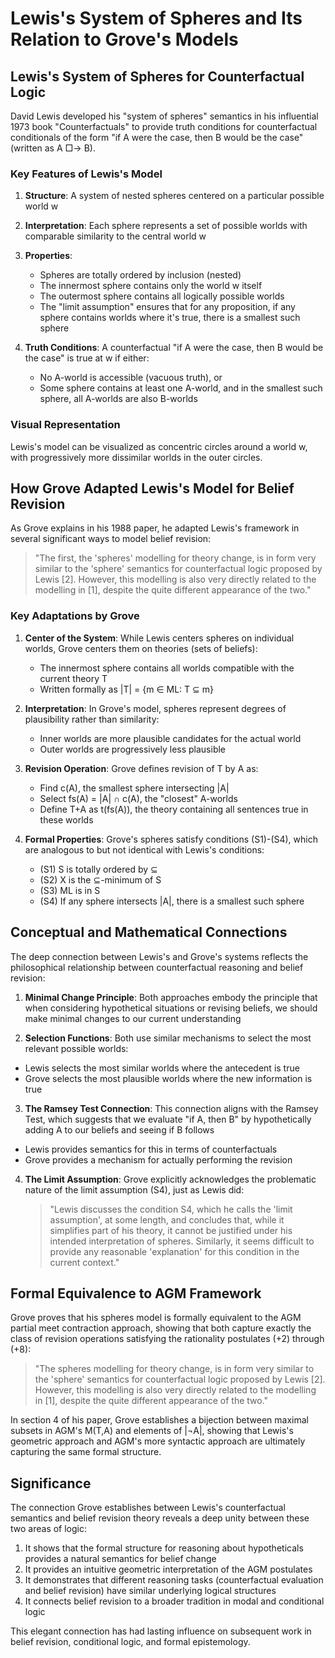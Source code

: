 # Lewis's System of Spheres and Its Relation to Grove's Models

## Lewis's System of Spheres for Counterfactual Logic

David Lewis developed his "system of spheres" semantics in his influential 1973 book "Counterfactuals" to provide truth conditions for counterfactual conditionals of the form "if A were the case, then B would be the case" (written as A □→ B).

### Key Features of Lewis's Model

1. **Structure**: A system of nested spheres centered on a particular possible world w
2. **Interpretation**: Each sphere represents a set of possible worlds with comparable similarity to the central world w
3. **Properties**:

   - Spheres are totally ordered by inclusion (nested)
   - The innermost sphere contains only the world w itself
   - The outermost sphere contains all logically possible worlds
   - The "limit assumption" ensures that for any proposition, if any sphere contains worlds where it's true, there is a smallest such sphere

4. **Truth Conditions**: A counterfactual "if A were the case, then B would be the case" is true at w if either:
   - No A-world is accessible (vacuous truth), or
   - Some sphere contains at least one A-world, and in the smallest such sphere, all A-worlds are also B-worlds

### Visual Representation

Lewis's model can be visualized as concentric circles around a world w, with progressively more dissimilar worlds in the outer circles.

## How Grove Adapted Lewis's Model for Belief Revision

As Grove explains in his 1988 paper, he adapted Lewis's framework in several significant ways to model belief revision:

> "The first, the 'spheres' modelling for theory change, is in form very similar to the 'sphere' semantics for counterfactual logic proposed by Lewis [2]. However, this modelling is also very directly related to the modelling in [1], despite the quite different appearance of the two."

### Key Adaptations by Grove

1. **Center of the System**: While Lewis centers spheres on individual worlds, Grove centers them on theories (sets of beliefs):

   - The innermost sphere contains all worlds compatible with the current theory T
   - Written formally as |T| = {m ∈ ML: T ⊆ m}

2. **Interpretation**: In Grove's model, spheres represent degrees of plausibility rather than similarity:

   - Inner worlds are more plausible candidates for the actual world
   - Outer worlds are progressively less plausible

3. **Revision Operation**: Grove defines revision of T by A as:

   - Find c(A), the smallest sphere intersecting |A|
   - Select fs(A) = |A| ∩ c(A), the "closest" A-worlds
   - Define T+A as t(fs(A)), the theory containing all sentences true in these worlds

4. **Formal Properties**: Grove's spheres satisfy conditions (S1)-(S4), which are analogous to but not identical with Lewis's conditions:

   - (S1) S is totally ordered by ⊆
   - (S2) X is the ⊆-minimum of S
   - (S3) ML is in S
   - (S4) If any sphere intersects |A|, there is a smallest such sphere

## Conceptual and Mathematical Connections

The deep connection between Lewis's and Grove's systems reflects the philosophical relationship between counterfactual reasoning and belief revision:

1. **Minimal Change Principle**: Both approaches embody the principle that when considering hypothetical situations or revising beliefs, we should make minimal changes to our current understanding

2. **Selection Functions**: Both use similar mechanisms to select the most relevant possible worlds:

- Lewis selects the most similar worlds where the antecedent is true
- Grove selects the most plausible worlds where the new information is true

3. **The Ramsey Test Connection**: This connection aligns with the Ramsey Test, which suggests that we evaluate "if A, then B" by hypothetically adding A to our beliefs and seeing if B follows

- Lewis provides semantics for this in terms of counterfactuals
- Grove provides a mechanism for actually performing the revision

4. **The Limit Assumption**: Grove explicitly acknowledges the problematic nature of the limit assumption (S4), just as Lewis did:
   > "Lewis discusses the condition S4, which he calls the 'limit assumption', at some length, and concludes that, while it simplifies part of his theory, it cannot be justified under his intended interpretation of spheres. Similarly, it seems difficult to provide any reasonable 'explanation' for this condition in the current context."

## Formal Equivalence to AGM Framework

Grove proves that his spheres model is formally equivalent to the AGM partial meet contraction approach, showing that both capture exactly the class of revision operations satisfying the rationality postulates (+2) through (+8):

> "The spheres modelling for theory change, is in form very similar to the 'sphere' semantics for counterfactual logic proposed by Lewis [2]. However, this modelling is also very directly related to the modelling in [1], despite the quite different appearance of the two."

In section 4 of his paper, Grove establishes a bijection between maximal subsets in AGM's M(T,A) and elements of |¬A|, showing that Lewis's geometric approach and AGM's more syntactic approach are ultimately capturing the same formal structure.

## Significance

The connection Grove establishes between Lewis's counterfactual semantics and belief revision theory reveals a deep unity between these two areas of logic:

1. It shows that the formal structure for reasoning about hypotheticals provides a natural semantics for belief change
2. It provides an intuitive geometric interpretation of the AGM postulates
3. It demonstrates that different reasoning tasks (counterfactual evaluation and belief revision) have similar underlying logical structures
4. It connects belief revision to a broader tradition in modal and conditional logic

This elegant connection has had lasting influence on subsequent work in belief revision, conditional logic, and formal epistemology.
